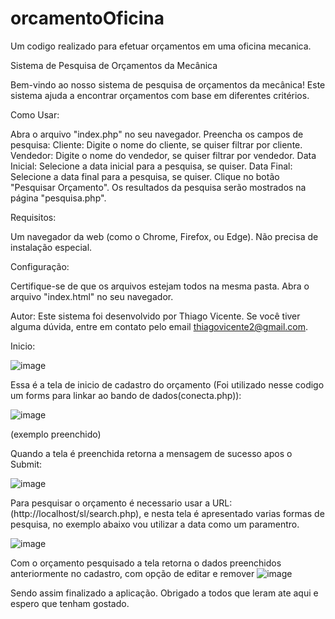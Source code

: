 # orcamentoOficina
Um codigo realizado para efetuar orçamentos em uma oficina mecanica.

Sistema de Pesquisa de Orçamentos da Mecânica

Bem-vindo ao nosso sistema de pesquisa de orçamentos da mecânica! Este sistema ajuda a encontrar orçamentos com base em diferentes critérios.

Como Usar:

Abra o arquivo "index.php" no seu navegador.
Preencha os campos de pesquisa:
Cliente: Digite o nome do cliente, se quiser filtrar por cliente.
Vendedor: Digite o nome do vendedor, se quiser filtrar por vendedor.
Data Inicial: Selecione a data inicial para a pesquisa, se quiser.
Data Final: Selecione a data final para a pesquisa, se quiser.
Clique no botão "Pesquisar Orçamento".
Os resultados da pesquisa serão mostrados na página "pesquisa.php".

Requisitos:

Um navegador da web (como o Chrome, Firefox, ou Edge).
Não precisa de instalação especial.

Configuração:

Certifique-se de que os arquivos estejam todos na mesma pasta.
Abra o arquivo "index.html" no seu navegador.

Autor:
Este sistema foi desenvolvido por Thiago Vicente. Se você tiver alguma dúvida, entre em contato pelo email thiagovicente2@gmail.com.

Inicio:

![image](https://github.com/thithirss/orcamentoOficina/assets/92064189/e97c12ac-9cb6-4738-beb5-7e6ef1ba79f2)

Essa é a tela de inicio de cadastro do orçamento (Foi utilizado nesse codigo um forms para linkar ao bando de dados(conecta.php)):

![image](https://github.com/thithirss/orcamentoOficina/assets/92064189/7b128804-97a8-46aa-81db-33aa4192ed54)

(exemplo preenchido)

Quando a tela é preenchida retorna a mensagem de sucesso apos o Submit:

![image](https://github.com/thithirss/orcamentoOficina/assets/92064189/336a6fe7-114b-4f80-82d5-45fa97ce62c7)

Para pesquisar o orçamento é necessario usar a URL: (http://localhost/sl/search.php), e nesta tela é apresentado varias formas de pesquisa, no exemplo abaixo vou utilizar a data como um paramentro.

![image](https://github.com/thithirss/orcamentoOficina/assets/92064189/b552dbcc-b33b-4c8e-8b06-13511a595b20)

Com o orçamento pesquisado a tela retorna o dados preenchidos anteriormente no cadastro, com opção de editar e remover
![image](https://github.com/thithirss/orcamentoOficina/assets/92064189/b3c18f65-9321-41a2-8e1a-cdce240839ec)

Sendo assim finalizado a aplicação. Obrigado a todos que leram ate aqui e espero que tenham gostado.
